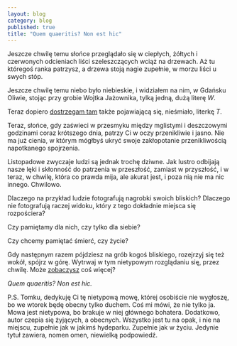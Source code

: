```yaml
---
layout: blog
category: blog
published: true
title: "Quem quaeritis? Non est hic"
---
```


Jeszcze chwilę temu słońce przeglądało się w ciepłych, żółtych i czerwonych odcieniach liści szeleszczących wciąż na drzewach. Aż tu któregoś ranka patrzysz, a drzewa stoją nagie zupełnie, w morzu liści u swych stóp.

Jeszcze chwilę temu niebo było niebieskie, i widziałem na nim, w Gdańsku Oliwie, stojąc przy grobie Wojtka Jażownika, tylką jedną, dużą literę _W_.

Teraz dopiero [dostrzegam tam](http://mem.tkm.cc/blog/2015/09/05/literka-na-niebie-niebieskim/ "Literka na niebie niebieskim") także pojawiającą się, nieśmiało, literkę _T_.

Teraz, słońce, gdy zaświeci w przesmyku między mglistymi i deszczowymi godzinami coraz krótszego dnia, patrzy Ci w oczy przenikliwie i jasno. Nie ma już cienia, w którym mógłbyś ukryć swoje zakłopotanie przenikliwością napotkanego spojrzenia.

Listopadowe zwyczaje ludzi są jednak trochę dziwne. Jak lustro odbijają nasze lęki i skłonność do patrzenia w przeszłość, zamiast w przyszłość, i w teraz, w chwilę, która co prawda mija, ale akurat jest, i poza nią nie ma nic innego. Chwilowo.

Dlaczego na przykład ludzie fotografują nagrobki swoich bliskich? Dlaczego nie fotografują raczej widoku, który z tego dokładnie miejsca się rozpościera?

Czy pamiętamy dla nich, czy tylko dla siebie?

Czy chcemy pamiętać śmierć, czy życie?

Gdy następnym razem pójdziesz na grób kogoś bliskiego, rozejrzyj się też wokół, spójrz w górę. Wytrwaj w tym nietypowym rozglądaniu się, przez chwilę. Może [zobaczysz](http://mem.tkm.cc/blog/2015/09/05/literka-na-niebie-niebieskim/ "Literka na niebie niebieskim") coś więcej?

_Quem quaeritis? Non est hic._

P.S. Tomku, dedykuję Ci tę nietypową mowę, której osobiście nie wygłoszę, bo we wtorek będę obecny tylko duchem. Coś mi mówi, że nie tylko ja. Mowa jest nietypowa, bo brakuje w niej głównego bohatera. Dodatkowo, autor czepia się żyjących, a obecnych. Wszystko jest tu na opak, i nie na miejscu, zupełnie jak w jakimś hydeparku. Zupełnie jak w życiu. Jedynie tytuł zawiera, nomen omen, niewielką podpowiedź.


